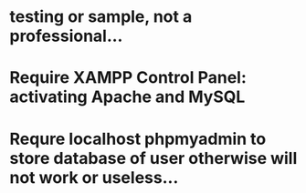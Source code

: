 # testing or sample, not a professional...

# Require XAMPP Control Panel: activating Apache and MySQL
# Requre localhost phpmyadmin to store database of user otherwise will not work or useless...
